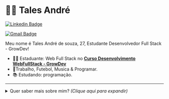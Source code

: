 # :man_technologist: Tales André

[![Linkedin Badge](https://img.shields.io/badge/-LinkedIn-blue?style=for-the-badge&logo=Linkedin&logoColor=white&link=https://www.linkedin.com/in/tales-andr%C3%A9-de-souza-064069229/)](https://www.linkedin.com/in/tales-andr%C3%A9-de-souza-064069229/)

[![Gmail Badge](https://img.shields.io/badge/-Gmail-c14438?style=for-the-badge&logo=Gmail&logoColor=white&link=tales:talesmais1@gmail.com)](tales:talesmais1@gmail.com)

Meu nome é Tales André de souza, 27, Estudante Desenvolvedor Full Stack - GrowDev!

- :office_worker: Estaduante: Web Full Stack no [**Curso Desenvolvimento WebFullStack - GrowDev**](https://www.growdev.com.br/)
- :blue_heart:Trabalho, Futebol, Musica & Programar.
- :books: Estudando: programação.

---

<details>
  <summary> Quer saber mais sobre mim? </b> <i>(Clique aqui para expandir)</i> </summary>
  <br>
  
   Estudante Programa Starter Full Stack Developer - Growdev

Tenho como objetivo usar a tecnologia do programa starter Full Stack Developer da Growdev a meu favor para melhorar minha experiência na área.

Logo que me formei no ensino médio eu me dediquei ao conhecimento na área de comunicação aplicada, onde os meus olhos se abriram para a comunicação em geral, sendo elas: Tecnológica, física e curricular. á partir de então, eu comecei a ter um interesse maior pela Programação, onde o meu conhecimento prévio em comunicação pode ser muito útil nessa área de atuação.

Procuro por empresas que me deem a oportunidade de seguir crescendo nessa área de atuação, onde eu possa desenvolver meus conhecimentos e habilidades de acordo com o meu desenvolvimento.

Meu propósito é crescer nessa área tecnológica e contribuir para o crescimento da organização.
  </a>
  
---

  
</details>
